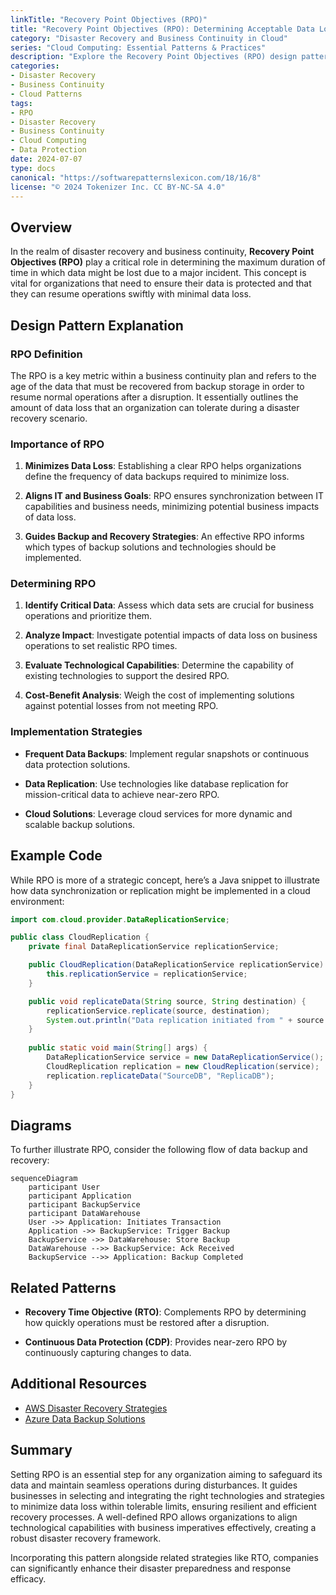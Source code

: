 ```yaml
---
linkTitle: "Recovery Point Objectives (RPO)"
title: "Recovery Point Objectives (RPO): Determining Acceptable Data Loss Levels"
category: "Disaster Recovery and Business Continuity in Cloud"
series: "Cloud Computing: Essential Patterns & Practices"
description: "Explore the Recovery Point Objectives (RPO) design pattern to understand how to determine acceptable data loss levels for ensuring effective disaster recovery and business continuity in cloud environments."
categories:
- Disaster Recovery
- Business Continuity
- Cloud Patterns
tags:
- RPO
- Disaster Recovery
- Business Continuity
- Cloud Computing
- Data Protection
date: 2024-07-07
type: docs
canonical: "https://softwarepatternslexicon.com/18/16/8"
license: "© 2024 Tokenizer Inc. CC BY-NC-SA 4.0"
---
```


## Overview

In the realm of disaster recovery and business continuity, **Recovery Point Objectives (RPO)** play a critical role in determining the maximum duration of time in which data might be lost due to a major incident. This concept is vital for organizations that need to ensure their data is protected and that they can resume operations swiftly with minimal data loss.

## Design Pattern Explanation

### RPO Definition

The RPO is a key metric within a business continuity plan and refers to the age of the data that must be recovered from backup storage in order to resume normal operations after a disruption. It essentially outlines the amount of data loss that an organization can tolerate during a disaster recovery scenario.

### Importance of RPO

1. **Minimizes Data Loss**: Establishing a clear RPO helps organizations define the frequency of data backups required to minimize loss.
   
2. **Aligns IT and Business Goals**: RPO ensures synchronization between IT capabilities and business needs, minimizing potential business impacts of data loss.

3. **Guides Backup and Recovery Strategies**: An effective RPO informs which types of backup solutions and technologies should be implemented.

### Determining RPO

1. **Identify Critical Data**: Assess which data sets are crucial for business operations and prioritize them.
   
2. **Analyze Impact**: Investigate potential impacts of data loss on business operations to set realistic RPO times.

3. **Evaluate Technological Capabilities**: Determine the capability of existing technologies to support the desired RPO.

4. **Cost-Benefit Analysis**: Weigh the cost of implementing solutions against potential losses from not meeting RPO.

### Implementation Strategies

- **Frequent Data Backups**: Implement regular snapshots or continuous data protection solutions.
  
- **Data Replication**: Use technologies like database replication for mission-critical data to achieve near-zero RPO.

- **Cloud Solutions**: Leverage cloud services for more dynamic and scalable backup solutions.

## Example Code

While RPO is more of a strategic concept, here’s a Java snippet to illustrate how data synchronization or replication might be implemented in a cloud environment:

```java
import com.cloud.provider.DataReplicationService;

public class CloudReplication {
    private final DataReplicationService replicationService;

    public CloudReplication(DataReplicationService replicationService) {
        this.replicationService = replicationService;
    }

    public void replicateData(String source, String destination) {
        replicationService.replicate(source, destination);
        System.out.println("Data replication initiated from " + source + " to " + destination);
    }
    
    public static void main(String[] args) {
        DataReplicationService service = new DataReplicationService();
        CloudReplication replication = new CloudReplication(service);
        replication.replicateData("SourceDB", "ReplicaDB");
    }
}
```

## Diagrams

To further illustrate RPO, consider the following flow of data backup and recovery:

```mermaid
sequenceDiagram
    participant User
    participant Application
    participant BackupService
    participant DataWarehouse
    User ->> Application: Initiates Transaction
    Application ->> BackupService: Trigger Backup
    BackupService ->> DataWarehouse: Store Backup
    DataWarehouse -->> BackupService: Ack Received
    BackupService -->> Application: Backup Completed
```

## Related Patterns

- **Recovery Time Objective (RTO)**: Complements RPO by determining how quickly operations must be restored after a disruption.

- **Continuous Data Protection (CDP)**: Provides near-zero RPO by continuously capturing changes to data.

## Additional Resources

- [AWS Disaster Recovery Strategies](https://aws.amazon.com/disaster-recovery/)
- [Azure Data Backup Solutions](https://docs.microsoft.com/en-us/azure/backup/)

## Summary

Setting RPO is an essential step for any organization aiming to safeguard its data and maintain seamless operations during disturbances. It guides businesses in selecting and integrating the right technologies and strategies to minimize data loss within tolerable limits, ensuring resilient and efficient recovery processes. A well-defined RPO allows organizations to align technological capabilities with business imperatives effectively, creating a robust disaster recovery framework.

Incorporating this pattern alongside related strategies like RTO, companies can significantly enhance their disaster preparedness and response efficacy.

